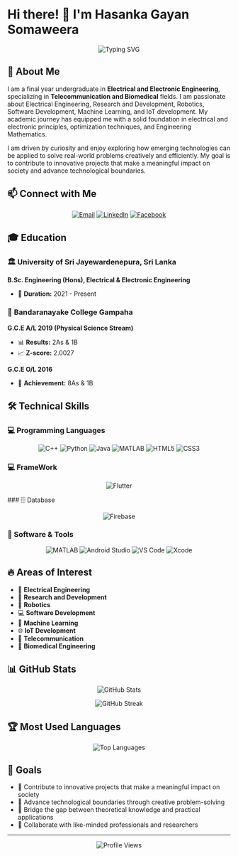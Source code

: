 # Hi there! 👋 I'm Hasanka Gayan Somaweera

<div align="center">
  <img src="https://readme-typing-svg.herokuapp.com?font=Fira+Code&pause=1000&color=36BCF7&width=435&lines=Electrical+%26+Electronic+Engineer;Robotics+%26+IoT+Enthusiast;Software+Developer;ML+%26+Research+Enthusiast" alt="Typing SVG" />
</div>

## 🚀 About Me

I am a final year undergraduate in **Electrical and Electronic Engineering**, specializing in **Telecommunication and Biomedical** fields. I am passionate about Electrical Engineering, Research and Development, Robotics, Software Development, Machine Learning, and IoT development. My academic journey has equipped me with a solid foundation in electrical and electronic principles, optimization techniques, and Engineering Mathematics.

I am driven by curiosity and enjoy exploring how emerging technologies can be applied to solve real-world problems creatively and efficiently. My goal is to contribute to innovative projects that make a meaningful impact on society and advance technological boundaries.

## 📫 Connect with Me

<div align="center">
  
[![Email](https://img.shields.io/badge/Email-D14836?style=for-the-badge&logo=gmail&logoColor=white)](mailto:hasankagayansomaweera@gmail.com)
[![LinkedIn](https://img.shields.io/badge/LinkedIn-0077B5?style=for-the-badge&logo=linkedin&logoColor=white)](https://www.linkedin.com/in/hasanka-gayan-somaweera/)
[![Facebook](https://img.shields.io/badge/Facebook-1877F2?style=for-the-badge&logo=facebook&logoColor=white)](https://web.facebook.com/hasanka.gayan.5)

</div>

## 🎓 Education

### 🏛️ **University of Sri Jayewardenepura, Sri Lanka**
**B.Sc. Engineering (Hons), Electrical & Electronic Engineering**
- 📅 **Duration:** 2021 - Present


### 🏫 **Bandaranayake College Gampaha**
**G.C.E A/L 2019 (Physical Science Stream)**
- 📊 **Results:** 2As & 1B
- 📈 **Z-score:** 2.0027

**G.C.E O/L 2016**
- 🏅 **Achievement:** 8As & 1B

## 🛠️ Technical Skills

### 💻 Programming Languages
<div align="center">
  
![C++](https://img.shields.io/badge/C++-00599C?style=for-the-badge&logo=c%2B%2B&logoColor=white)
![Python](https://img.shields.io/badge/Python-3776AB?style=for-the-badge&logo=python&logoColor=white)
![Java](https://img.shields.io/badge/Java-ED8B00?style=for-the-badge&logo=java&logoColor=white)
![MATLAB](https://img.shields.io/badge/MATLAB-0076A8?style=for-the-badge&logo=mathworks&logoColor=white)
![HTML5](https://img.shields.io/badge/HTML5-E34F26?style=for-the-badge&logo=html5&logoColor=white)
![CSS3](https://img.shields.io/badge/CSS3-1572B6?style=for-the-badge&logo=css3&logoColor=white)

</div>

### 💻 FrameWork
<div align="center">

  ![Flutter](https://img.shields.io/badge/Flutter-02569B?style=for-the-badge&logo=flutter&logoColor=white)

  </div>
### 🗄️ Database
<div align="center">
  
![Firebase](https://img.shields.io/badge/Firebase-FFCA28?style=for-the-badge&logo=firebase&logoColor=black)

</div>

### 🔧 Software & Tools
<div align="center">
  
![MATLAB](https://img.shields.io/badge/MATLAB-0076A8?style=for-the-badge&logo=mathworks&logoColor=white)
![Android Studio](https://img.shields.io/badge/Android_Studio-3DDC84?style=for-the-badge&logo=android-studio&logoColor=white)
![VS Code](https://img.shields.io/badge/VS_Code-0078D4?style=for-the-badge&logo=visual%20studio%20code&logoColor=white)
![Xcode](https://img.shields.io/badge/Xcode-007ACC?style=for-the-badge&logo=Xcode&logoColor=white)

</div>

## 🔥 Areas of Interest

- 🔌 **Electrical Engineering**
- 🔬 **Research and Development**
- 🤖 **Robotics**
- 💻 **Software Development**
- 🧠 **Machine Learning**
- 🌐 **IoT Development**
- 📡 **Telecommunication**
- 🏥 **Biomedical Engineering**

## 📊 GitHub Stats

<div align="center">
  
![GitHub Stats](https://github-readme-stats.vercel.app/api?username=hasankagayan&show_icons=true&theme=radical&hide_border=true&count_private=true)

![GitHub Streak](https://github-readme-streak-stats.herokuapp.com/?user=hasankagayan&theme=radical&hide_border=true)

</div>

## 🏆 Most Used Languages

<div align="center">
  
![Top Languages](https://github-readme-stats.vercel.app/api/top-langs/?username=hasankagayan&layout=compact&theme=radical&hide_border=true&langs_count=8)

</div>

## 🎯 Goals

- 🚀 Contribute to innovative projects that make a meaningful impact on society
- 🌟 Advance technological boundaries through creative problem-solving
- 🔬 Bridge the gap between theoretical knowledge and practical applications
- 🤝 Collaborate with like-minded professionals and researchers

---

<div align="center">

![Profile Views](https://komarev.com/ghpvc/?username=hasankagayan&color=brightgreen&style=flat-square)

</div>
